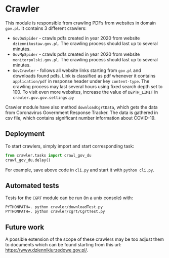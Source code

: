 # Crawler

This module is responsible from crawling PDFs from websites in domain `gov.pl`.
It contains 3 different crawlers:
* `GovDuSpider` - crawls pdfs created in year 2020 from website `dziennikustaw.gov.pl`.
The crawling process should last up to several minutes.
* `GovMpSpider` - crawls pdfs created in year 2020 from website `monitorpolski.gov.pl`.
The crawling process should last up to several minutes.
* `GovCrawler` - follows all website links starting from `gov.pl` and downloads found pdfs.
Link is classified as pdf whenever it contains `application/pdf` in response header under key `content-type`. 
The crawling process may last several hours using fixed search depth set to 100.
To visit even more websites, increase the value of `DEPTH_LIMIT` in `crawler.gov.gov.settings.py`

Crawler module have also method `downloadCgrtData`, which gets the data from Coronavirus Government Response Tracker. The data is gathered in csv file, which contains significant number information about COVID-19.

## Deployment
To start crawlers, simply import and start corresponding task:
```python
from crawler.tasks import crawl_gov_du
crawl_gov_du.delay()
```
For example, save above code in `cli.py` and start it with `python cli.py`.

## Automated tests
Tests for the `CGRT` module can be run (in a unix console) with:
```
PYTHONPATH=. python crawler/downloadTest.py
PYTHONPATH=. python crawler/cgrt/CgrtTest.py
```

## Future work
A possible extension of the scope of these crawlers may be too adjust them to documents which can be found starting from this url: https://www.dziennikiurzedowe.gov.pl/. 
